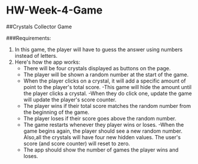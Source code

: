# HW-Week-4-Game

##Crystals Collector Game 

###Requirements:
1. In this game, the player will have to guess the answer using numbers instead of letters. 
2. Here's how the app works: 
    * There will be four crystals displayed as buttons on the page. 
    * The player will be shown a random number at the start of the game. 
    * When the player clicks on a crystal, it will add a specific amount of point to the player's total score. 
        -This game will hide the amount until the player clicks a crystal. 
        -When they do click one, update the game will update the player's score counter.
    * The player wins if their total score matches the random number from the beginning of the game. 
    * The player loses if their score goes above the random number. 
    * The game restarts whenever they player wins or loses. 
        -When the game begins again, the player should see a new random number. Also,all the crystals will have four new hidden values. The user's score (and score counter) will reset to zero. 
    * The app should show the number of games the player wins and loses.
